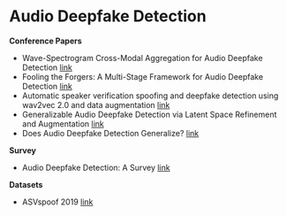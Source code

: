 # Audio Deepfake Detection

**Conference Papers**
* Wave-Spectrogram Cross-Modal Aggregation for Audio Deepfake Detection [link](https://ieeexplore.ieee.org/document/10890563?denied=)
* Fooling the Forgers: A Multi-Stage Framework for Audio Deepfake Detection [link](https://ieeexplore.ieee.org/document/10888175)
* Automatic speaker verification spoofing and deepfake detection using wav2vec 2.0 and data augmentation [link](https://arxiv.org/abs/2202.12233)
* Generalizable Audio Deepfake Detection via Latent Space Refinement and Augmentation [link](https://arxiv.org/abs/2501.14240)
* Does Audio Deepfake Detection Generalize?  [link](https://arxiv.org/abs/2203.16263)

**Survey**
* Audio Deepfake Detection: A Survey [link](https://arxiv.org/abs/2308.14970)

**Datasets**
* ASVspoof 2019 [link](https://datashare.ed.ac.uk/handle/10283/3336)


